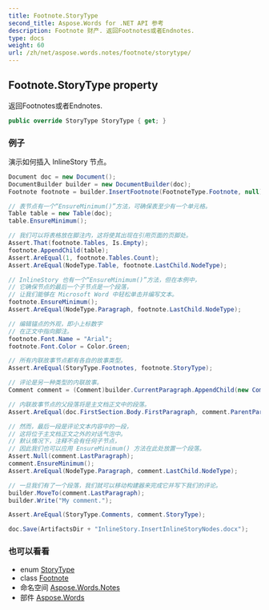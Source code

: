 ```yaml
---
title: Footnote.StoryType
second_title: Aspose.Words for .NET API 参考
description: Footnote 财产. 返回Footnotes或者Endnotes.
type: docs
weight: 60
url: /zh/net/aspose.words.notes/footnote/storytype/
---
```

## Footnote.StoryType property

返回Footnotes或者Endnotes.

```csharp
public override StoryType StoryType { get; }
```

### 例子

演示如何插入 InlineStory 节点。

```csharp
Document doc = new Document();
DocumentBuilder builder = new DocumentBuilder(doc);
Footnote footnote = builder.InsertFootnote(FootnoteType.Footnote, null);

// 表节点有一个“EnsureMinimum()”方法，可确保表至少有一个单元格。
Table table = new Table(doc);
table.EnsureMinimum();

// 我们可以将表格放在脚注内，这将使其出现在引用页面的页脚处。
Assert.That(footnote.Tables, Is.Empty);
footnote.AppendChild(table);
Assert.AreEqual(1, footnote.Tables.Count);
Assert.AreEqual(NodeType.Table, footnote.LastChild.NodeType);

// InlineStory 也有一个“EnsureMinimum()”方法，但在本例中，
// 它确保节点的最后一个子节点是一个段落，
// 让我们能够在 Microsoft Word 中轻松单击并编写文本。
footnote.EnsureMinimum();
Assert.AreEqual(NodeType.Paragraph, footnote.LastChild.NodeType);

// 编辑锚点的外观，即小上标数字
// 在正文中指向脚注。
footnote.Font.Name = "Arial";
footnote.Font.Color = Color.Green;

// 所有内联故事节点都有各自的故事类型。
Assert.AreEqual(StoryType.Footnotes, footnote.StoryType);

// 评论是另一种类型的内联故事。
Comment comment = (Comment)builder.CurrentParagraph.AppendChild(new Comment(doc, "John Doe", "J. D.", DateTime.Now));

// 内联故事节点的父段落将是主文档正文中的段落。
Assert.AreEqual(doc.FirstSection.Body.FirstParagraph, comment.ParentParagraph);

// 然而，最后一段是评论文本内容中的一段，
// 这将位于主文档正文之外的对话气泡中。
// 默认情况下，注释不会有任何子节点，
// 因此我们也可以应用 EnsureMinimum() 方法在此处放置一个段落。
Assert.Null(comment.LastParagraph);
comment.EnsureMinimum();
Assert.AreEqual(NodeType.Paragraph, comment.LastChild.NodeType);

// 一旦我们有了一个段落，我们就可以移动构建器来完成它并写下我们的评论。
builder.MoveTo(comment.LastParagraph);
builder.Write("My comment.");

Assert.AreEqual(StoryType.Comments, comment.StoryType);

doc.Save(ArtifactsDir + "InlineStory.InsertInlineStoryNodes.docx");
```

### 也可以看看

* enum [StoryType](../../../aspose.words/storytype/)
* class [Footnote](../)
* 命名空间 [Aspose.Words.Notes](../../footnote/)
* 部件 [Aspose.Words](../../../)


